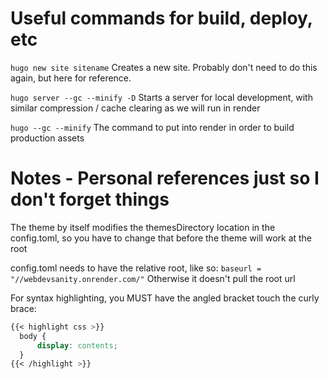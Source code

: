 
# Useful commands for build, deploy, etc

`hugo new site sitename`
Creates a new site. Probably don't need to do this again, but here for reference.

`hugo server --gc --minify -D`
Starts a server for local development, with similar compression / cache clearing as we will run in render

`hugo --gc --minify`
The command to put into render in order to build production assets

# Notes - Personal references just so I don't forget things

The theme by itself modifies the themesDirectory location in the config.toml, so you have to change that before the theme will work at the root

config.toml needs to have the relative root, like so:
`baseurl = "//webdevsanity.onrender.com/"`
Otherwise it doesn't pull the root url

For syntax highlighting, you MUST have the angled bracket touch the curly brace:

``` css
{{< highlight css >}}
  body {
      display: contents;
  }
{{< /highlight >}}
```
